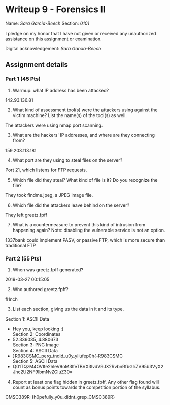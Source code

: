 # Writeup 9 - Forensics II

Name: *Sara Garcia-Beech*
Section: *0101*

I pledge on my honor that I have not given or received any unauthorized assistance on this assignment or examination.

Digital acknowledgement: *Sara Garcia-Beech*


## Assignment details

### Part 1 (45 Pts)

1. Warmup: what IP address has been attacked?

142.93.136.81

2. What kind of assessment tool(s) were the attackers using against the victim machine? List the name(s) of the tool(s) as well.

The attackers were using nmap port scanning.

3. What are the hackers' IP addresses, and where are they connecting from?

159.203.113.181

4. What port are they using to steal files on the server?

Port 21, which listens for FTP requests.

5. Which file did they steal? What kind of file is it? Do you recognize the file?

They took findme.jpeg, a JPEG image file.

6. Which file did the attackers leave behind on the server?

They left greetz.fpff

7. What is a countermeasure to prevent this kind of intrusion from happening again? Note: disabling the vulnerable service is not an option.

1337bank could implement PASV, or passive FTP, which is more secure than traditional FTP

### Part 2 (55 Pts)

1. When was greetz.fpff generated?

2019-03-27 00:15:05

2. Who authored greetz.fpff?

fl1nch

3. List each section, giving us the data in it and its type.

Section 1: ASCII Data  
- Hey you, keep looking :)  
Section 2: Coordinates  
- 52.336035, 4.880673  
Section 3: PNG Image  
Section 4: ASCII Data  
- }R983CSMC_perg_tndid_u0y_yllufep0h{-R983CSMC  
Section 5: ASCII Data  
- Q01TQzM4OVIte2hleV9oM3lfeTBVX3lvdV9JX2RvbnRfbGlrZV95b3VyX2Jhc2U2NF9lbmNvZGluZ30=  

4. Report at least one flag hidden in greetz.fpff. Any other flag found will count as bonus points towards the competition portion of the syllabus.

CMSC389R-{h0pefully_y0u_didnt_grep_CMSC389R}
